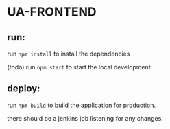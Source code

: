 UA-FRONTEND
============

run:
------
run `npm install` to install the dependencies

(todo) run `npm start` to start the local development

deploy:
-------
run `npm build` to build the application for production. 

there should be a jenkins job listening for any changes.